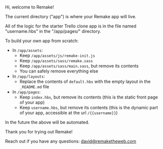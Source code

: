 Hi, welcome to Remake!

The current directory ("app") is where your Remake app will live.

All of the logic for the starter Trello clone app is in the file named "username.hbs" in the "/app/pages/" directory.

To build your own app from scratch:
- In `/app/assets`:
  - Keep `/app/assets/js/remake-init.js`
  - Keep `/app/assets/sass/remake.sass`
  - Keep `/app/assets/sass/main.sass`, but remove its contents
  - You can safely remove everything else
- In `/app/layouts`:
  - Replace the contents of `default.hbs` with the empty layout in the `_README.md` file
- In `/app/pages`:
  - Keep `index.hbs`, but remove its contents (this is the static front page of your app)
  - Keep `username.hbs`, but remove its contents (this is the dynamic part of your app, accessible at the url `/{{username}}`)

In the future the above will be automated. 

Thank you for trying out Remake! 

Reach out if you have any questions: david@remaketheweb.com